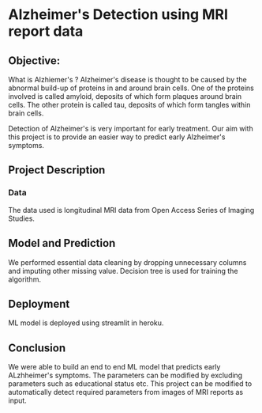 # Alzheimer's Detection using MRI report data
## Objective: 
What is Alzhiemer's ?
Alzheimer's disease is thought to be caused by the abnormal build-up of proteins in and around brain cells. One of the proteins involved is called amyloid, deposits of which form plaques around brain cells. The other protein is called tau, deposits of which form tangles within brain cells.

Detection of Alzheimer's is very important for early treatment. Our aim with this project is to provide an easier way to predict early Alzheimer's symptoms.

## Project Description

### Data
The data used is longitudinal MRI data from Open Access Series of Imaging Studies.

## Model and Prediction
We performed essential data cleaning by dropping unnecessary columns and imputing other missing value. 
Decision tree is used for training the algorithm.

## Deployment
ML model is deployed using streamlit in heroku.

## Conclusion
We were able to build an end to end ML model that predicts early ALzhheimer's symptoms. The parameters can be modified by excluding parameters such as educational status etc.
This project can be modified to automatically detect required parameters from images of MRI reports as input.

